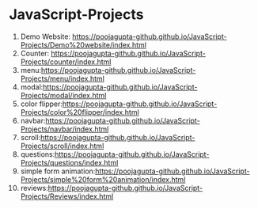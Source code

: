 # JavaScript-Projects

1. Demo Website: https://poojagupta-github.github.io/JavaScript-Projects/Demo%20website/index.html
2. Counter: https://poojagupta-github.github.io/JavaScript-Projects/counter/index.html
3. menu:https://poojagupta-github.github.io/JavaScript-Projects/menu/index.html
4. modal:https://poojagupta-github.github.io/JavaScript-Projects/modal/index.html
5. color flipper:https://poojagupta-github.github.io/JavaScript-Projects/color%20flipper/index.html
6. navbar:https://poojagupta-github.github.io/JavaScript-Projects/navbar/index.html
7. scroll:https://poojagupta-github.github.io/JavaScript-Projects/scroll/index.html
8. questions:https://poojagupta-github.github.io/JavaScript-Projects/questions/index.html
9. simple form animation:https://poojagupta-github.github.io/JavaScript-Projects/simple%20form%20animation/index.html
10. reviews:https://poojagupta-github.github.io/JavaScript-Projects/Reviews/index.html
